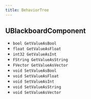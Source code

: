 ```yaml
---
title: BehaviorTree
---
```


## UBlackboardComponent

- `bool GetValueAsBool`
- `float GetValueAsFloat`
- `int32 GetValueAsInt`
- `FString GetValueAsString`
- `FVector GetValueAsVector`
- `void SetValueAsBool`
- `void SetValueAsFloat`
- `void SetValueAsInt`
- `void SetValueAsString`
- `void SetValueAsVector`
